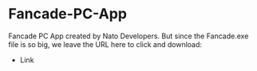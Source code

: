 # Fancade-PC-App
Fancade PC App created by Nato Developers. But since the Fancade.exe file is so big, we leave the URL here to click and download:
* Link
